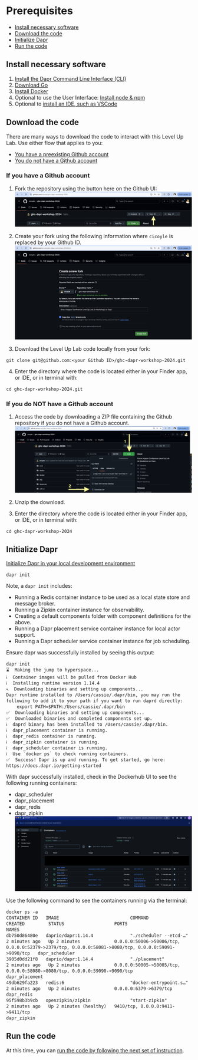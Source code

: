 # Prerequisites

- [Install necessary software](#install-necessary-software)
- [Download the code](#download-the-code)
- [Initialize Dapr](#initialize-dapr)
- [Run the code](#run-the-code)

## Install necessary software
1. [Install the Dapr Command Line Interface (CLI)](https://docs.dapr.io/getting-started/install-dapr-cli/)
2. [Download Go](https://go.dev/doc/install)
3. [Install Docker](https://docs.docker.com/engine/install/)
4. Optional to use the User Interface: [Install node & npm](https://docs.npmjs.com/downloading-and-installing-node-js-and-npm)
5. Optional to [install an IDE, such as VSCode](https://code.visualstudio.com/download)


## Download the code

There are many ways to download the code to interact with this Level Up Lab.
Use either flow that applies to you:
- [You have a preexisting Github account](#if-you-have-a-github-account)
- [You do not have a Github account](#if-you-do-not-have-a-github-account)

### If you have a Github account
1. Fork the repository using the button here on the Github UI:
![Fork button to click](./assets/forkButton.png)

2. Create your fork using the following information where `cicoyle` is replaced by your Github ID.
![Fork specification](./assets/forkSpecs.png)

3. Download the Level Up Lab code locally from your fork:
```
git clone git@github.com:<your Github ID>/ghc-dapr-workshop-2024.git
```
4. Enter the directory where the code is located either in your Finder app, or IDE, or in terminal with:
```
cd ghc-dapr-workshop-2024.git
```

### If you do NOT have a Github account

1. Access the code by downloading a ZIP file containing the Github repository if you do not have a Github account.
![Download ZIP](./assets/downloadZip.png)

2. Unzip the download.

2. Enter the directory where the code is located either in your Finder app, or IDE, or in terminal with:
```
cd ghc-dapr-workshop-2024
```

## Initialize Dapr

[Initialize Dapr in your local development environment](https://docs.dapr.io/getting-started/install-dapr-selfhost/)

```shell
dapr init
```

Note, a `dapr init` includes:
- Running a Redis container instance to be used as a local state store and message broker.
- Running a Zipkin container instance for observability.
- Creating a default components folder with component definitions for the above.
- Running a Dapr placement service container instance for local actor support.
- Running a Dapr scheduler service container instance for job scheduling.

Ensure dapr was successfully installed by seeing this output:

```shell
dapr init           
⌛  Making the jump to hyperspace...
ℹ️  Container images will be pulled from Docker Hub
ℹ️  Installing runtime version 1.14.4
↖  Downloading binaries and setting up components...
Dapr runtime installed to /Users/cassie/.dapr/bin, you may run the following to add it to your path if you want to run daprd directly:
    export PATH=$PATH:/Users/cassie/.dapr/bin
✅  Downloading binaries and setting up components...
✅  Downloaded binaries and completed components set up.
ℹ️  daprd binary has been installed to /Users/cassie/.dapr/bin.
ℹ️  dapr_placement container is running.
ℹ️  dapr_redis container is running.
ℹ️  dapr_zipkin container is running.
ℹ️  dapr_scheduler container is running.
ℹ️  Use `docker ps` to check running containers.
✅  Success! Dapr is up and running. To get started, go here: https://docs.dapr.io/getting-started
```

With dapr successfully installed, check in the Dockerhub UI to see the following running containers:
- dapr_scheduler
- dapr_placement
- dapr_redis
- dapr_zipkin
![dockerhubUI.png](./assets/dockerhubUI.png)

Use the following command to see the containers running via the terminal:

```shell
docker ps -a
CONTAINER ID   IMAGE                           COMMAND                  CREATED         STATUS                   PORTS                                                                                                 NAMES
db750d86480e   daprio/dapr:1.14.4              "./scheduler --etcd-…"   2 minutes ago   Up 2 minutes             0.0.0.0:50006->50006/tcp, 0.0.0.0:52379->2379/tcp, 0.0.0.0:58081->8080/tcp, 0.0.0.0:59091->9090/tcp   dapr_scheduler
3905d0dd21f8   daprio/dapr:1.14.4              "./placement"            2 minutes ago   Up 2 minutes             0.0.0.0:50005->50005/tcp, 0.0.0.0:58080->8080/tcp, 0.0.0.0:59090->9090/tcp                            dapr_placement
49db629fa223   redis:6                         "docker-entrypoint.s…"   2 minutes ago   Up 2 minutes             0.0.0.0:6379->6379/tcp                                                                                dapr_redis
95f598b3b9cb   openzipkin/zipkin               "start-zipkin"           2 minutes ago   Up 2 minutes (healthy)   9410/tcp, 0.0.0.0:9411->9411/tcp                                                                      dapr_zipkin
```


## Run the code
At this time, you can [run the code by following the next set of instruction](./runningTheCode.md).